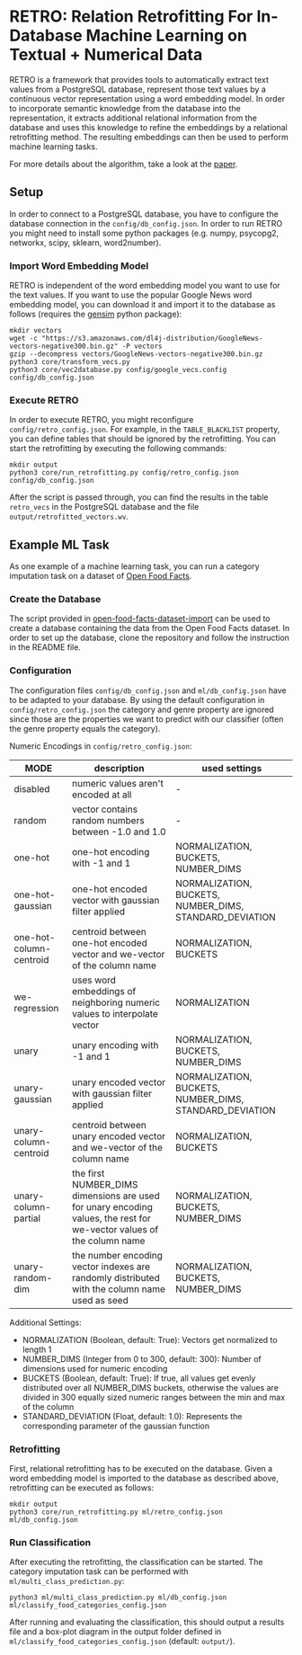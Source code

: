 # RETRO: Relation Retrofitting For In-Database Machine Learning on Textual + Numerical Data
RETRO is a framework that provides tools to automatically extract text values from a PostgreSQL database, represent those text values by a continuous vector representation using a word embedding model.
In order to incorporate semantic knowledge from the database into the representation, it extracts additional relational information from the database and uses this knowledge to refine the embeddings by a relational retrofitting method.
The resulting embeddings can then be used to perform machine learning tasks.

For more details about the algorithm, take a look at the [paper](https://arxiv.org/abs/1911.12674).

## Setup

In order to connect to a PostgreSQL database, you have to configure the database connection in the `config/db_config.json`.
In order to run RETRO you might need to install some python packages (e.g. numpy, psycopg2, networkx, scipy, sklearn, word2number).

### Import Word Embedding Model
RETRO is independent of the word embedding model you want to use for the text values.
If you want to use the popular Google News word embedding model, you can download it and import it to the database as follows (requires the [gensim](https://radimrehurek.com/gensim/) python package):
```
mkdir vectors
wget -c "https://s3.amazonaws.com/dl4j-distribution/GoogleNews-vectors-negative300.bin.gz" -P vectors
gzip --decompress vectors/GoogleNews-vectors-negative300.bin.gz
python3 core/transform_vecs.py
python3 core/vec2database.py config/google_vecs.config config/db_config.json
```

### Execute RETRO

In order to execute RETRO, you might reconfigure `config/retro_config.json`.
For example, in the `TABLE_BLACKLIST` property, you can define tables that should be ignored by the retrofitting.
You can start the retrofitting by executing the following commands:
```
mkdir output
python3 core/run_retrofitting.py config/retro_config.json config/db_config.json
```
After the script is passed through, you can find the results in the table `retro_vecs` in the PostgreSQL database and the file `output/retrofitted_vectors.wv`.

## Example ML Task

As one example of a machine learning task, you can run a category imputation task on a dataset of [Open Food Facts](https://www.kaggle.com/openfoodfacts/world-food-facts).

### Create the Database

The script provided in [open-food-facts-dataset-import](https://github.com/guenthermi/open-food-facts-postgresql-import) can be used to create a database containing the data from the Open Food Facts dataset.
In order to set up the database, clone the repository and follow the instruction in the README file.

### Configuration

The configuration files `config/db_config.json` and `ml/db_config.json` have to be adapted to your database.
By using the default configuration in `config/retro_config.json` the category and genre property are ignored since those are the properties we want to predict with our classifier (often the genre property equals the category).

Numeric Encodings in `config/retro_config.json`:

| MODE                    | description                                                                                                               | used settings                                           |
|-------------------------|---------------------------------------------------------------------------------------------------------------------------|---------------------------------------------------------|
| disabled                | numeric values aren't encoded at all                                                                                      | -                                                       |
| random                  | vector contains random numbers between -1.0 and 1.0                                                                       | -                                                       |
| one-hot                 | one-hot encoding with -1 and 1                                                                                            | NORMALIZATION, BUCKETS, NUMBER_DIMS                     |
| one-hot-gaussian        | one-hot encoded vector with  gaussian filter applied                                                                      | NORMALIZATION, BUCKETS, NUMBER_DIMS, STANDARD_DEVIATION |
| one-hot-column-centroid | centroid between one-hot encoded vector and we-vector of the column name                                                  | NORMALIZATION, BUCKETS                                  |
| we-regression           | uses word embeddings of neighboring numeric values to interpolate vector                                                  | NORMALIZATION                                           |
| unary                   | unary encoding with -1 and 1                                                                                              | NORMALIZATION, BUCKETS, NUMBER_DIMS                     |
| unary-gaussian          | unary encoded vector with gaussian  filter applied                                                                        | NORMALIZATION, BUCKETS, NUMBER_DIMS, STANDARD_DEVIATION |
| unary-column-centroid   | centroid between unary encoded vector and we-vector of the column name                                                    | NORMALIZATION, BUCKETS                                  |
| unary-column-partial    | the first NUMBER_DIMS dimensions are used for unary encoding values, the rest for we-vector values of the column name     | NORMALIZATION, BUCKETS, NUMBER_DIMS                     |
| unary-random-dim        | the number encoding vector indexes are randomly distributed with the column name used as seed                             | NORMALIZATION, BUCKETS, NUMBER_DIMS                     |

Additional Settings:
* NORMALIZATION (Boolean, default: True): Vectors get normalized to length 1
* NUMBER_DIMS (Integer from 0 to 300, default: 300): Number of dimensions used for numeric encoding
* BUCKETS (Boolean, default: True): If true, all values get evenly distributed over all NUMBER_DIMS buckets, otherwise the values are divided in 300 equally sized numeric ranges between the min and max of the column
* STANDARD_DEVIATION (Float, default: 1.0): Represents the corresponding parameter of the gaussian function

### Retrofitting

First, relational retrofitting has to be executed on the database.
Given a word embedding model is imported to the database as described above, retrofitting can be executed as follows:

```
mkdir output
python3 core/run_retrofitting.py ml/retro_config.json ml/db_config.json
```

### Run Classification

After executing the retrofitting, the classification can be started.
The category imputation task can be performed with `ml/multi_class_prediction.py`:

```
python3 ml/multi_class_prediction.py ml/db_config.json ml/classify_food_categories_config.json
```

After running and evaluating the classification, this should output a results file and a box-plot diagram in the output folder defined in `ml/classify_food_categories_config.json` (default: `output/`).
